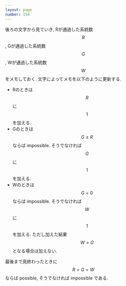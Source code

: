 ```yaml
---
layout: page
number: 154
---
```

後ろの文字から見ていき, Rが通過した系統数 $$ R $$, Gが通過した系統数 $$ G $$, Wが通過した系統数 $$ W $$ をメモしておく. 文字によってメモを以下のように更新する.

- Rのときは $$ R $$ に $$ 1 $$ を加える.
- Gのときは $$ G \geq R $$ ならば impossible. そうでなければ $$ G $$ に $$ 1 $$ を加える.
- Wのときは $$ G = 0 $$ ならば impossible. そうでなければ $$ W $$ に $$ 1 $$ を加える. ただし加えた結果 $$ W \gt G $$ となる場合は加えない.

最後まで見終わったときに $$ R = G = W $$ ならば possible, そうでなければ impossible である.
